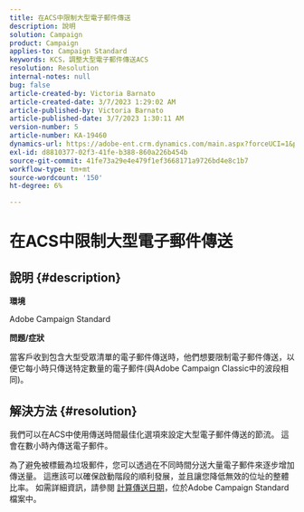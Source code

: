 ```yaml
---
title: 在ACS中限制大型電子郵件傳送
description: 說明
solution: Campaign
product: Campaign
applies-to: Campaign Standard
keywords: KCS，調整大型電子郵件傳送ACS
resolution: Resolution
internal-notes: null
bug: false
article-created-by: Victoria Barnato
article-created-date: 3/7/2023 1:29:02 AM
article-published-by: Victoria Barnato
article-published-date: 3/7/2023 1:30:11 AM
version-number: 5
article-number: KA-19460
dynamics-url: https://adobe-ent.crm.dynamics.com/main.aspx?forceUCI=1&pagetype=entityrecord&etn=knowledgearticle&id=08e1ee6a-87bc-ed11-83ff-6045bd006b3d
exl-id: d8810377-02f3-41fe-b388-860a226b454b
source-git-commit: 41fe73a29e4e479f1ef3668171a9726bd4e8c1b7
workflow-type: tm+mt
source-wordcount: '150'
ht-degree: 6%

---
```


# 在ACS中限制大型電子郵件傳送

## 說明 {#description}


<b>環境</b>

Adobe Campaign Standard

<b>問題/症狀</b>

當客戶收到包含大型受眾清單的電子郵件傳送時，他們想要限制電子郵件傳送，以便它每小時只傳送特定數量的電子郵件(與Adobe Campaign Classic中的波段相同)。


## 解決方法 {#resolution}


我們可以在ACS中使用傳送時間最佳化選項來設定大型電子郵件傳送的節流。 這會在數小時內傳送電子郵件。

為了避免被標籤為垃圾郵件，您可以透過在不同時間分送大量電子郵件來逐步增加傳送量。 這應該可以確保啟動階段的順利發展，並且讓您降低無效的位址的整體比率。 如需詳細資訊，請參閱 [計算傳送日期](https://experienceleague.adobe.com/docs/campaign-standard/using/testing-and-sending/scheduling-messages/computing-the-sending-date.html)，位於Adobe Campaign Standard檔案中。

